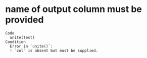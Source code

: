# name of output column must be provided

    Code
      unite(test)
    Condition
      Error in `unite()`:
      ! `col` is absent but must be supplied.


